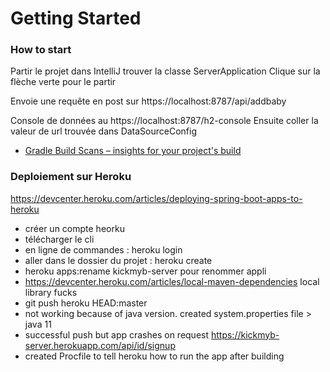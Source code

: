# Getting Started

### How to start
Partir le projet dans IntelliJ trouver la classe ServerApplication
Clique sur la flèche verte pour le partir

Envoie une requête en post sur https://localhost:8787/api/addbaby

Console de données au 
https://localhost:8787/h2-console
Ensuite coller la valeur de url trouvée dans DataSourceConfig

* [Gradle Build Scans – insights for your project's build](https://scans.gradle.com#gradle)

### Deploiement sur Heroku
https://devcenter.heroku.com/articles/deploying-spring-boot-apps-to-heroku
* créer un compte heorku
* télécharger le cli
* en ligne de commandes : heroku login
* aller dans le dossier du projet : heroku create
*  heroku apps:rename kickmyb-server pour renommer appli  
* https://devcenter.heroku.com/articles/local-maven-dependencies local library fucks
* git push heroku HEAD:master
* not working because of java version. created system.properties file > java 11
* successful push but app crashes on request https://kickmyb-server.herokuapp.com/api/id/signup
* created Procfile to tell heroku how to run the app after building